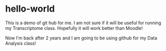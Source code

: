 # hello-world
This is a demo of git hub for me. I am not sure if it will be useful for running my Transcriptome class.
Hopefully it will work better than Moodle!

Now I'm back after 2 years and I am going to be using github for my Data Analysis class!

